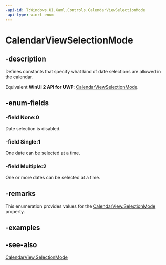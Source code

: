 ```yaml
---
-api-id: T:Windows.UI.Xaml.Controls.CalendarViewSelectionMode
-api-type: winrt enum
---
```


<!-- Enumeration syntax
public enum Windows.UI.Xaml.Controls.CalendarViewSelectionMode : int
-->

# CalendarViewSelectionMode

## -description
Defines constants that specify what kind of date selections are allowed in the calendar.

Equivalent **WinUI 2 API for UWP**: [CalendarViewSelectionMode](/windows/winui/api/microsoft.ui.xaml.controls.calendarviewselectionmode).

## -enum-fields
### -field None:0
Date selection is disabled.

### -field Single:1
One date can be selected at a time.

### -field Multiple:2
One or more dates can be selected at a time.


## -remarks
This enumeration provides values for the [CalendarView.SelectionMode](calendarview_selectionmode.md) property.

## -examples

## -see-also
[CalendarView.SelectionMode](calendarview_selectionmode.md)
